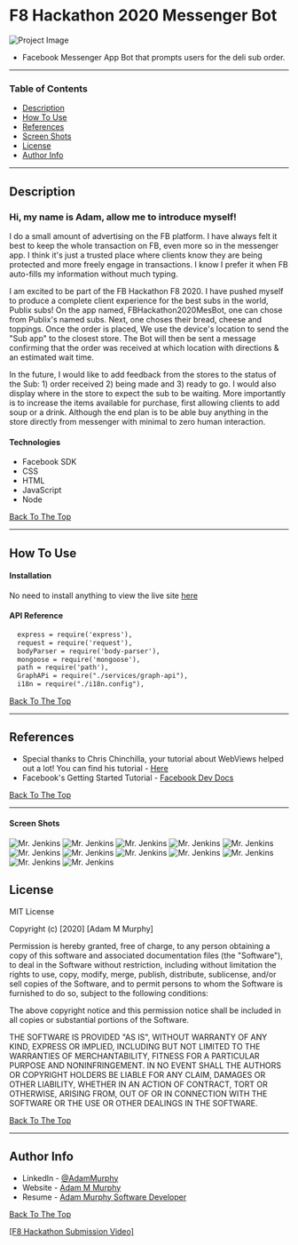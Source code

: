 # F8 Hackathon 2020 Messenger Bot

![Project Image](https://www.howtodofor.com/wp-content/uploads/2018/03/m4facebook-messenger-5a09fe9b482c520037ea7cda.png)

- Facebook Messenger App Bot that prompts users for the deli sub order.

---

### Table of Contents

- [Description](#description)
- [How To Use](#how-to-use)
- [References](#references)
- [Screen Shots](#screen-shots)
- [License](#license)
- [Author Info](#author-info)

---

## Description


<h3>Hi, my name is Adam, allow me to introduce myself!</h3>

I do a small amount of advertising on the FB platform. I have always felt it best to keep the whole transaction on FB, even more so in the messenger app. I think it's just a trusted place where clients know they are being protected and more freely engage in transactions. I know I prefer it when FB auto-fills my information without much typing.

I am excited to be part of the FB Hackathon F8 2020. I have pushed myself to produce a complete client experience for the best subs in the world, Publix subs! On the app named, FBHackathon2020MesBot, one can chose from Publix's named subs. Next, one choses their bread, cheese and toppings. Once the order is placed, We use the device's location to send the "Sub app" to the closest store. The Bot will then be sent a message confirming that the order was received at which location with directions & an estimated wait time.

In the future, I would like to add feedback from the stores to the status of the Sub: 1) order received 2) being made and 3) ready to go. I would also display where in the store to expect the sub to be waiting. More importantly is to increase the items available for purchase, first allowing clients to add soup or a drink. Although the end plan is to be able buy anything in the store directly from messenger with minimal to zero human interaction. 


#### Technologies

- Facebook SDK
- CSS
- HTML
- JavaScript
- Node

[Back To The Top](#read-me-template)

---

## How To Use

#### Installation

No need to install anything to view the live site [here](https://www.messenger.com/t/106566437594302)



#### API Reference

```html
  express = require('express'),
  request = require('request'),
  bodyParser = require('body-parser'),
  mongoose = require('mongoose'),
  path = require('path'),
  GraphAPi = require("./services/graph-api"),
  i18n = require("./i18n.config"),
```
[Back To The Top](#read-me-template)

---

## References

- Special thanks to Chris Chinchilla, your tutorial about WebViews helped out a lot! You can find his tutorial - [Here](https://blog.messengerdevelopers.com/using-the-webview-to-create-richer-bot-to-user-interactions-ed8a789523c6)
- Facebook's Getting Started Tutorial - [Facebook Dev Docs](https://developers.facebook.com/docs/messenger-platform)

[Back To The Top](#read-me-template)

---

#### Screen Shots

![Mr. Jenkins](./public/screenshots/fb1.PNG)
![Mr. Jenkins](./public/screenshots/fb6.PNG)
![Mr. Jenkins](./public/screenshots/fb7.PNG)
![Mr. Jenkins](./public/screenshots/fb8.PNG)
![Mr. Jenkins](./public/screenshots/fb9.PNG)
![Mr. Jenkins](./public/screenshots/fb10.PNG)
![Mr. Jenkins](./public/screenshots/fb11.PNG)
![Mr. Jenkins](./public/screenshots/fb12.PNG)
![Mr. Jenkins](./public/screenshots/fb2.PNG)
![Mr. Jenkins](./public/screenshots/fb3.PNG)
![Mr. Jenkins](./public/screenshots/fb4.PNG)
![Mr. Jenkins](./public/screenshots/fb5.PNG)

## License

MIT License

Copyright (c) [2020] [Adam M Murphy]

Permission is hereby granted, free of charge, to any person obtaining a copy
of this software and associated documentation files (the "Software"), to deal
in the Software without restriction, including without limitation the rights
to use, copy, modify, merge, publish, distribute, sublicense, and/or sell
copies of the Software, and to permit persons to whom the Software is
furnished to do so, subject to the following conditions:

The above copyright notice and this permission notice shall be included in all
copies or substantial portions of the Software.

THE SOFTWARE IS PROVIDED "AS IS", WITHOUT WARRANTY OF ANY KIND, EXPRESS OR
IMPLIED, INCLUDING BUT NOT LIMITED TO THE WARRANTIES OF MERCHANTABILITY,
FITNESS FOR A PARTICULAR PURPOSE AND NONINFRINGEMENT. IN NO EVENT SHALL THE
AUTHORS OR COPYRIGHT HOLDERS BE LIABLE FOR ANY CLAIM, DAMAGES OR OTHER
LIABILITY, WHETHER IN AN ACTION OF CONTRACT, TORT OR OTHERWISE, ARISING FROM,
OUT OF OR IN CONNECTION WITH THE SOFTWARE OR THE USE OR OTHER DEALINGS IN THE
SOFTWARE.

[Back To The Top](#read-me-template)

---

## Author Info

- LinkedIn - [@AdamMurphy](https://Linkedin.com/in/Adam-Murphy-73690bbb/)
- Website - [Adam M Murphy](https://adamm285.github.io/AdamMurphy'sPortfolio/)
- Resume - [Adam Murphy Software Developer](https://docs.google.com/document/d/1GLxDLwlrQkmdugH2Xl9MsOv5Rz6rmzqqSrbzfTZ-R3E/edit?usp=sharing)

[Back To The Top](#read-me-template)



 [[F8 Hackathon Submission Video]](https://www.youtube.com/watch?v=w2hbsmCgRpE)
